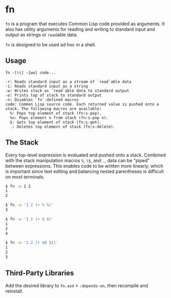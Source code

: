 # fn

`fn` is a program that executes Common Lisp code provided as arguments. It also has utility arguments for reading and writing to standard input and output as strings or `read`able data.

`fn` is designed to be used ad hoc in a shell.

## Usage

```
fn -[ri] -[wo] code...

-r: Reads standard input as a stream of `read`able data
-i: Reads standard input as a string
-w: Writes stack as `read`able data to standard output
-o: Prints top of stack to standard output
-n: Disables `fn`-defined macros
code: Common Lisp source code. Each returned value is pushed onto a stack. The following macros are available:
  %: Pops top element of stack (fn:s-pop).
  %n: Pops element n from stack (fn:s-pop n).
  $: Gets top element of stack (fn:s-get).
  .: Deletes top element of stack (fn:s-delete).
```

## The Stack

Every top-level expression is evaluated and pushed onto a stack. Combined with the stack manipulation macros `%`, `\$`, and `.`, data can be "piped" between expressions. This enables code to be written more linearly, which is important since text editing and balancing nested parentheses is difficult on most terminals.

```sh
$ fn -w 1 2
1
2

$ fn -w '1 2 (+ % %)'
3

$ fn -w '1 2 (+ $ $)'
1
2
4

$ fn -w '1 2 (+ $0 $1)'
1
2
3
```

## Third-Party Libraries

Add the desired library to `fn.asd` > `:depends-on`, then recompile and reinstall.
